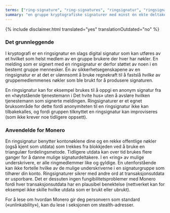 ```yaml
---
terms: ["ring-signature", "ring-signatures", "ringsignatur", "ringsignaturer"]
summary: "en gruppe kryptografiske signaturer med minst én ekte deltaker, men ingen måte å fastslå hvem i gruppen som er den ekte i og med at alle fremstår som gyldige"
---
```


{% include disclaimer.html translated="yes" translationOutdated="no" %}
### Det grunnleggende

I kryptografi er en ringsignatur en slags digital signatur som kan utføres av et hvilket som helst medlem av en gruppe brukere der hver har nøkler. En melding som er signert med en ringsignatur er derfor støttet av noen i en bestemt gruppe mennesker. Én av sikkerhetsegenskapene av en ringsignatur er at det er ulønnsomt å bruke regnekraft til å fastslå *hvilke* av gruppemedlemmenes nøkler som ble brukt for å produsere signaturen.

En ringsignatur kan for eksempel brukes til å oppgi en anonym signatur fra en «høytstående tjenestemann i Det hvite hus» uten å avsløre hvilken tjenestemann som signerte meldingen. Ringsignaturer er et egnet bruksområde for dette fordi anonymiteten til en ringsignatur ikke kan tilbakekalles, og fordi gruppen tilknyttet en ringsignatur kan improviseres (som ikke krever noe tidligere oppsett).

### Anvendelde for Monero

En ringsignatur benytter kontonøklene dine og en rekke offentlige nøkler (også kjent som utdata) som trekkes fra blokkjeden ved å bruke en triangulær fordelingsmetode. Tidligere utdata kan over tid brukes flere ganger for å danne mulige signaturdeltakere. I en «ring» av mulige underskrivere, er alle ringmedlemmer like og gyldige. En utenforstående kan ikke fortelle hvilke av de mulige underskriverne i en signaturgruppe som tilhører din konto. Ringsignaturer sikrer med andre ord at transaksjonsutdata er usporbare. Det er dessuten ingen fungibilitetsproblemer med Monero fordi hver transaksjonsutdata har en plausibel benektelse (nettverket kan for eksempel ikke skille hvilke utdata som er brukt eller ubrukt).

For å lese om hvordan Monero gir deg personvern som standard («unlinkability»), kan du lese i seksjonen om stealth-adresser.